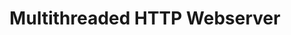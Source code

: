 ---
title: 'Multithreaded HTTP Webserver'
description: 'Supports GET and PUT requests to read and write from files over a network. Runs with a specified number of threads, and uses principles of concurrency to ensure thread safety for file access'
image:
  url: '/images/GitHub.webp'
  alt: 'GitHub wallpaper'
platform: Web
links:
  - name: 'Website'
    url: 'https://astro-milky-way.netlify.app/'
  - name: 'GitHub'
    url: 'https://github.com/ttomczak3/Milky-Way'
stack: C
order: 6
---